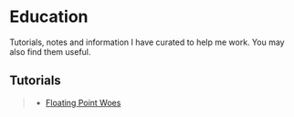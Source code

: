 # Education
Tutorials, notes and information I have curated to help me work. You may also find them useful.

## Tutorials

>- [Floating Point Woes](https://github.com/djlondon/Education/blob/master/tutorials/FP-Woes.html)
